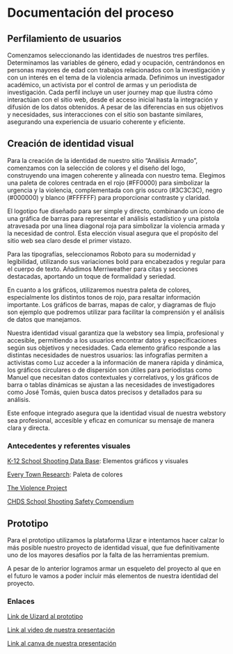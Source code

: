 # Documentación del proceso
## Perfilamiento de usuarios

Comenzamos seleccionando las identidades de nuestros tres perfiles. Determinamos las variables de género, edad y ocupación, centrándonos en personas mayores de edad con trabajos relacionados con la investigación y con un interés en el tema de la violencia armada. Definimos un investigador académico, un activista por el control de armas y un periodista de investigación. Cada perfil incluye un user journey map que ilustra cómo interactúan con el sitio web, desde el acceso inicial hasta la integración y difusión de los datos obtenidos. A pesar de las diferencias en sus objetivos y necesidades, sus interacciones con el sitio son bastante similares, asegurando una experiencia de usuario coherente y eficiente.

## Creación de identidad visual
Para la creación de la identidad de nuestro sitio “Análisis Armado”, comenzamos con la selección de colores y el diseño del logo, construyendo una imagen coherente y alineada con nuestro tema. Elegimos una paleta de colores centrada en el rojo (#FF0000) para simbolizar la urgencia y la violencia, complementada con gris oscuro (#3C3C3C), negro (#000000) y blanco (#FFFFFF) para proporcionar contraste y claridad.

El logotipo fue diseñado para ser simple y directo, combinando un ícono de una gráfica de barras para representar el análisis estadístico y una pistola atravesada por una línea diagonal roja para simbolizar la violencia armada y la necesidad de control. Esta elección visual asegura que el propósito del sitio web sea claro desde el primer vistazo.

Para las tipografías, seleccionamos Roboto para su modernidad y legibilidad, utilizando sus variaciones bold para encabezados y regular para el cuerpo de texto. Añadimos Merriweather para citas y secciones destacadas, aportando un toque de formalidad y seriedad.

En cuanto a los gráficos, utilizaremos nuestra paleta de colores, especialmente los distintos tonos de rojo, para resaltar información importante. Los gráficos de barras, mapas de calor, y diagramas de flujo son ejemplo que podremos utilizar para facilitar la comprensión y el análisis de datos que manejamos. 

Nuestra identidad visual garantiza que la webstory sea limpia, profesional y accesible, permitiendo a los usuarios encontrar datos y especificaciones según sus objetivos y necesidades. Cada elemento gráfico responde a las distintas necesidades de nuestros usuarios: las infografías permiten a activistas como Luz acceder a la información de manera rápida y dinámica, los gráficos circulares o de dispersión son útiles para periodistas como Manuel que necesitan datos contextuales y correlativos, y los gráficos de barra o tablas dinámicas se ajustan a las necesidades de investigadores como José Tomás, quien busca datos precisos y detallados para su análisis.

Este enfoque integrado asegura que la identidad visual de nuestra webstory sea profesional, accesible y eficaz en comunicar su mensaje de manera clara y directa.
### Antecedentes y referentes visuales


[K-12 School Shooting Data Base](https://k12ssdb.org/data-visualizations): Elementos gráficos y visuales

[Every Town Research](https://everytownresearch.org/): Paleta de colores

[The Violence Project](https://www.theviolenceproject.org/mass-shooter-database/)

[CHDS School Shooting Safety Compendium](https://www.chds.us/sssc/data-map/)

## Prototipo

Para el prototipo utilizamos la plataforma Uizar e intentamos hacer calzar lo más posible nuestro proyecto de identidad visual, que fue definitivamente uno de los mayores desafíos por la falta de las herramientas premium. 

A pesar de lo anterior logramos armar un esqueleto del proyecto al que en el futuro le vamos a poder incluir más elementos de nuestra identidad del proyecto. 

### Enlaces

[Link de Uizard al prototipo](https://app.uizard.io/p/79c8c822)

[Link al video de nuestra presentación](https://youtu.be/o9wsJsm0-9A)

[Link al canva de nuestra presentación](https://www.canva.com/design/DAGGFyL9p2s/LnzJKOnpeXJiltJ7HKED9w/edit?utm_content=DAGGFyL9p2s&utm_campaign=designshare&utm_medium=link2&utm_source=sharebutton)